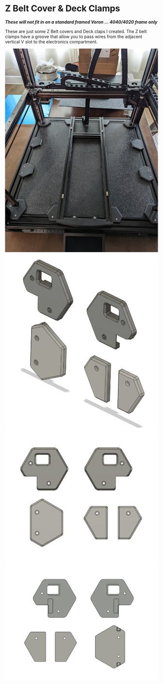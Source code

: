 
# Z Belt Cover & Deck Clamps  #  
  
***These will not fit in on a standard framed Voron ... 4040/4020 frame only***  
  
These are just some Z Belt covers and Deck claps I created. The Z belt clamps have a groove that allow you to pass wires from the adjacent vertical V slot to the electronics compartment.


![Actual.png](https://github.com/Demitryk/Voron2.4-Mods/blob/e30695d7c60db6d0e22a3e751c35f8fd2ef98167/Z_Belt_Cover_&_Deck_Clamps/Images/Actual.jpg?raw=true) 
![Angle.png](https://github.com/Demitryk/Voron2.4-Mods/blob/e30695d7c60db6d0e22a3e751c35f8fd2ef98167/Z_Belt_Cover_&_Deck_Clamps/Images/Angle.PNG?raw=true) 
![Front.png](https://github.com/Demitryk/Voron2.4-Mods/blob/e30695d7c60db6d0e22a3e751c35f8fd2ef98167/Z_Belt_Cover_&_Deck_Clamps/Images/Front.PNG?raw=true) 
![Rear.png](https://github.com/Demitryk/Voron2.4-Mods/blob/e30695d7c60db6d0e22a3e751c35f8fd2ef98167/Z_Belt_Cover_&_Deck_Clamps/Images/Rear.PNG?raw=true)
